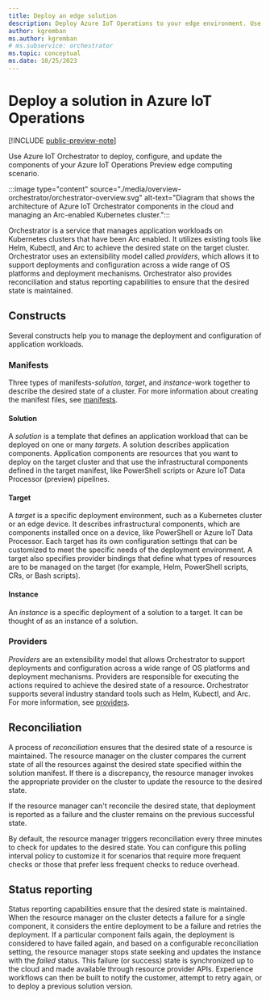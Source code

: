 ```yaml
---
title: Deploy an edge solution
description: Deploy Azure IoT Operations to your edge environment. Use Azure IoT Orchestrator to deploy edge data services to your Kubernetes cluster.
author: kgremban
ms.author: kgremban
# ms.subservice: orchestrator
ms.topic: conceptual
ms.date: 10/25/2023
---
```


# Deploy a solution in Azure IoT Operations

[!INCLUDE [public-preview-note](../includes/public-preview-note.md)]

Use Azure IoT Orchestrator to deploy, configure, and update the components of your Azure IoT Operations Preview edge computing scenario.

:::image type="content" source="./media/overview-orchestrator/orchestrator-overview.svg" alt-text="Diagram that shows the architecture of Azure IoT Orchestrator components in the cloud and managing an Arc-enabled Kubernetes cluster.":::

Orchestrator is a service that manages application workloads on Kubernetes clusters that have been Arc enabled. It utilizes existing tools like Helm, Kubectl, and Arc to achieve the desired state on the target cluster. Orchestrator uses an extensibility model called *providers*, which allows it to support deployments and configuration across a wide range of OS platforms and deployment mechanisms. Orchestrator also provides reconciliation and status reporting capabilities to ensure that the desired state is maintained.

## Constructs

Several constructs help you to manage the deployment and configuration of application workloads.

### Manifests

Three types of manifests-*solution*, *target*, and *instance*-work together to describe the desired state of a cluster. For more information about creating the manifest files, see [manifests](./concept-manifests.md).

#### Solution

A *solution* is a template that defines an application workload that can be deployed on one or many *targets*. A solution describes application components. Application components are resources that you want to deploy on the target cluster and that use the infrastructural components defined in the target manifest, like PowerShell scripts or Azure IoT Data Processor (preview) pipelines.

#### Target

A *target* is a specific deployment environment, such as a Kubernetes cluster or an edge device. It describes infrastructural components, which are components installed once on a device, like PowerShell or Azure IoT Data Processor. Each target has its own configuration settings that can be customized to meet the specific needs of the deployment environment. A target also specifies provider bindings that define what types of resources are to be managed on the target (for example, Helm, PowerShell scripts, CRs, or Bash scripts).

#### Instance

An *instance* is a specific deployment of a solution to a target. It can be thought of as an instance of a solution.

### Providers

*Providers* are an extensibility model that allows Orchestrator to support deployments and configuration across a wide range of OS platforms and deployment mechanisms. Providers are responsible for executing the actions required to achieve the desired state of a resource. Orchestrator supports several industry standard tools such as Helm, Kubectl, and Arc. For more information, see [providers](./concept-providers.md).

## Reconciliation

A process of *reconciliation* ensures that the desired state of a resource is maintained. The resource manager on the cluster compares the current state of all the resources against the desired state specified within the solution manifest. If there is a discrepancy, the resource manager invokes the appropriate provider on the cluster to update the resource to the desired state.

If the resource manager can't reconcile the desired state, that deployment is reported as a failure and the cluster remains on the previous successful state.

By default, the resource manager triggers reconciliation every three minutes to check for updates to the desired state. You can configure this polling interval policy to customize it for scenarios that require more frequent checks or those that prefer less frequent checks to reduce overhead.

## Status reporting

Status reporting capabilities ensure that the desired state is maintained. When the resource manager on the cluster detects a failure for a single component, it considers the entire deployment to be a failure and retries the deployment. If a particular component fails again, the deployment is considered to have failed again, and based on a configurable reconciliation setting, the resource manager stops state seeking and updates the instance with the *failed* status. This failure (or success) state is synchronized up to the cloud and made available through resource provider APIs. Experience workflows can then be built to notify the customer, attempt to retry again, or to deploy a previous solution version.
